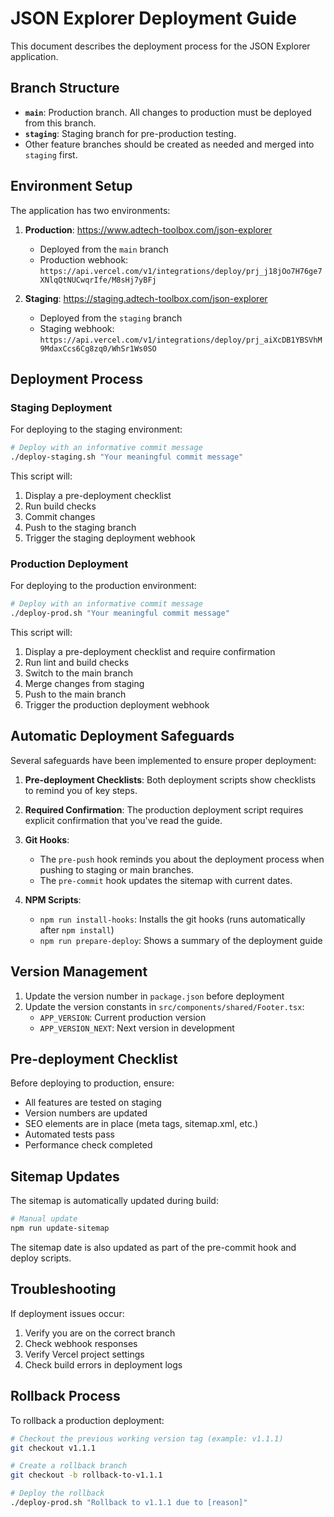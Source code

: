 # JSON Explorer Deployment Guide

This document describes the deployment process for the JSON Explorer application.

## Branch Structure

- **`main`**: Production branch. All changes to production must be deployed from this branch.
- **`staging`**: Staging branch for pre-production testing.
- Other feature branches should be created as needed and merged into `staging` first.

## Environment Setup

The application has two environments:

1. **Production**: https://www.adtech-toolbox.com/json-explorer
   - Deployed from the `main` branch
   - Production webhook: `https://api.vercel.com/v1/integrations/deploy/prj_j18jOo7H76ge7XNlqQtNUCwqrIfe/M8sHj7yBFj`

2. **Staging**: https://staging.adtech-toolbox.com/json-explorer
   - Deployed from the `staging` branch
   - Staging webhook: `https://api.vercel.com/v1/integrations/deploy/prj_aiXcDB1YBSVhM9MdaxCcs6Cg8zq0/WhSr1Ws0SO`

## Deployment Process

### Staging Deployment

For deploying to the staging environment:

```bash
# Deploy with an informative commit message
./deploy-staging.sh "Your meaningful commit message"
```

This script will:
1. Display a pre-deployment checklist
2. Run build checks
3. Commit changes
4. Push to the staging branch
5. Trigger the staging deployment webhook

### Production Deployment

For deploying to the production environment:

```bash
# Deploy with an informative commit message
./deploy-prod.sh "Your meaningful commit message"
```

This script will:
1. Display a pre-deployment checklist and require confirmation
2. Run lint and build checks
3. Switch to the main branch
4. Merge changes from staging
5. Push to the main branch
6. Trigger the production deployment webhook

## Automatic Deployment Safeguards

Several safeguards have been implemented to ensure proper deployment:

1. **Pre-deployment Checklists**: Both deployment scripts show checklists to remind you of key steps.

2. **Required Confirmation**: The production deployment script requires explicit confirmation that you've read the guide.

3. **Git Hooks**: 
   - The `pre-push` hook reminds you about the deployment process when pushing to staging or main branches.
   - The `pre-commit` hook updates the sitemap with current dates.

4. **NPM Scripts**:
   - `npm run install-hooks`: Installs the git hooks (runs automatically after `npm install`)
   - `npm run prepare-deploy`: Shows a summary of the deployment guide

## Version Management

1. Update the version number in `package.json` before deployment
2. Update the version constants in `src/components/shared/Footer.tsx`:
   - `APP_VERSION`: Current production version
   - `APP_VERSION_NEXT`: Next version in development

## Pre-deployment Checklist

Before deploying to production, ensure:

- All features are tested on staging
- Version numbers are updated
- SEO elements are in place (meta tags, sitemap.xml, etc.)
- Automated tests pass
- Performance check completed

## Sitemap Updates

The sitemap is automatically updated during build:

```bash
# Manual update
npm run update-sitemap
```

The sitemap date is also updated as part of the pre-commit hook and deploy scripts.

## Troubleshooting

If deployment issues occur:

1. Verify you are on the correct branch
2. Check webhook responses
3. Verify Vercel project settings
4. Check build errors in deployment logs

## Rollback Process

To rollback a production deployment:

```bash
# Checkout the previous working version tag (example: v1.1.1)
git checkout v1.1.1

# Create a rollback branch
git checkout -b rollback-to-v1.1.1

# Deploy the rollback
./deploy-prod.sh "Rollback to v1.1.1 due to [reason]"
``` 